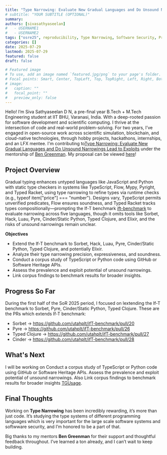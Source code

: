 ```yaml
---
title: "Type Narrowing: Evaluate New Gradual Languages and Do Unsound Narrowings Lead to Exploits"
# subtitle: "YOUR SUBTITLE (OPTIONAL)"
summary:
authors: [sivasathyaseelan]
#   - USERNAME1
#   - USERNAME2
tags: ["osre25", reproducibility, Type Narrowing, Software Security, Programming Languages]
categories: []
date: 2025-07-29
lastmod: 2025-07-29
featured: false
draft: false

# Featured image
# To use, add an image named `featured.jpg/png` to your page's folder.
# Focal points: Smart, Center, TopLeft, Top, TopRight, Left, Right, BottomLeft, Bottom, BottomRight.
# image:
#   caption: ""
#   focal_point: ""
#   preview_only: false
---
```


Hello! I’m Siva Sathyaseelan D N, a pre-final year B.Tech + M.Tech Engineering student at IIT BHU, Varanasi, India. With a deep-rooted passion for software development and scientific computing. I thrive at the intersection of code and real-world problem-solving. For two years, I’ve engaged in open-source work across scientific simulation, blockchain, and cloud-native technologies, through hobby projects, hackathons, internships, and an LFX mentee. I'm contributing to[Type Narrowing: Evaluate New Gradual Languages and Do Unsound Narrowings Lead to Exploits](/project/osre25/uutah/type-narrowing/) under the mentorship of [Ben Greenman](/content/authors/bennn). My proposal can be viewed [here](https://docs.google.com/document/d/1QcfiOWQQBxTW3YnkCmgfz-xHwLGad4OuCMjyphbaz54/edit?usp=sharing)!

## Project Overview

Gradual typing enhances untyped languages like JavaScript and Python with static type checkers in systems like TypeScript, Flow, Mypy, Pyright, and Typed Racket, using type narrowing to refine types via runtime checks (e.g., typeof item["price"] === "number"). Designs vary, TypeScript permits unverified predicates, Flow ensures soundness, and Typed Racket tracks types compositionally—prompting the If-T benchmark [ift-benchmark](https://github.com/utahplt/ift-benchmark) to evaluate narrowing across five languages, though it omits tools like Sorbet, Hack, Luau, Pyre, Cinder/Static Python, Typed Clojure, and Elixir, and the risks of unsound narrowings remain unclear.

**Objectives**
- Extend the If-T benchmark to Sorbet, Hack, Luau, Pyre, Cinder/Static Python, Typed Clojure, and potentially Elixir.
- Analyze their type narrowing precision, expressiveness, and soundness.
- Conduct a corpus study of TypeScript or Python code using GitHub or Software Heritage APIs.
- Assess the prevalence and exploit potential of unsound narrowings.
- Link corpus findings to benchmark results for broader insights.

## Progress So Far

During the first half of the SoR 2025 period, I focused on lextending the If-T benchmark to Sorbet, Pyre, Cinder/Static Python, Typed Clojure. These are the PRs which extends If-T benchmark:
- Sorbet -> https://github.com/utahplt/ifT-benchmark/pull/20
- Pyre -> https://github.com/utahplt/ifT-benchmark/pull/26
- Typed Clojure -> https://github.com/utahplt/ifT-benchmark/pull/27
- Cinder -> https://github.com/utahplt/ifT-benchmark/pull/28

## What's Next

I will be working on Conduct a corpus study of TypeScript or Python code using GitHub or Software Heritage APIs. Assess the prevalence and exploit potential of unsound narrowings. Also Link corpus findings to benchmark results for broader insights [TGUsage](https://github.com/utahplt/TGUsage).

## Final Thoughts

Working on **Type Narrowing** has been incredibly rewarding, it’s more than just code. It’s studying the type systems of different programming languages which is very important for the large scale software systems and softwware security, and I’m honored to be a part of that.

Big thanks to my mentors **Ben Greenman** for their support and thoughtful feedback throughout. I’ve learned a ton already, and I can’t wait to keep building.
